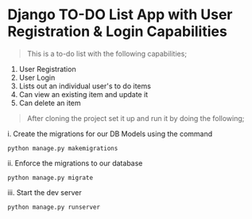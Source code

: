 # Django TO-DO List App with User Registration & Login Capabilities
> This is a to-do list with the following capabilities;
1. User Registration
2. User Login
3. Lists out an individual user's to do items
4. Can view an existing item and update it
5. Can delete an item

> After cloning the project set it up and run it by doing the following;

i. Create the migrations for our DB Models using the command
```
python manage.py makemigrations
```
ii. Enforce the migrations to our database
```
python manage.py migrate
```
iii. Start the dev server
```
python manage.py runserver
```